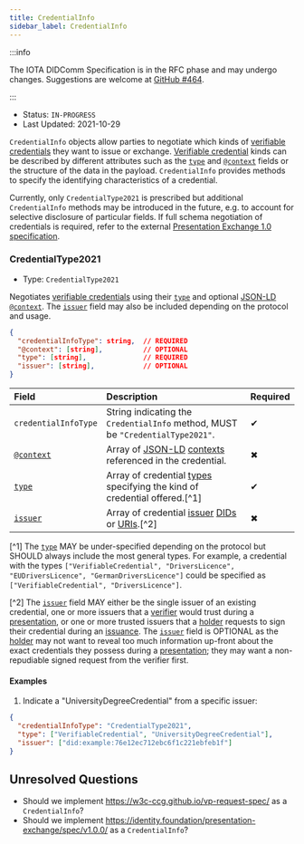 ```yaml
---
title: CredentialInfo
sidebar_label: CredentialInfo
---
```


:::info

The IOTA DIDComm Specification is in the RFC phase and may undergo changes. Suggestions are welcome at [GitHub #464](https://github.com/iotaledger/identity.rs/discussions/464).

:::

- Status: `IN-PROGRESS`
- Last Updated: 2021-10-29

`CredentialInfo` objects allow parties to negotiate which kinds of [verifiable credentials][VC] they want to issue or exchange. [Verifiable credential][VC] kinds can be described by different attributes such as the [`type`](https://www.w3.org/TR/vc-data-model/#types) and [`@context`](https://www.w3.org/TR/vc-data-model/#contexts) fields or the structure of the data in the payload. `CredentialInfo` provides methods to specify the identifying characteristics of a credential.

Currently, only `CredentialType2021` is prescribed but additional `CredentialInfo` methods may be introduced in the future, e.g. to account for selective disclosure of particular fields. If full schema negotiation of credentials is required, refer to the external [Presentation Exchange 1.0 specification](https://identity.foundation/presentation-exchange/spec/v1.0.0/).

### CredentialType2021

- Type: `CredentialType2021`

Negotiates [verifiable credentials][VC] using their [`type`][TYPE] and optional [JSON-LD][JSON-LD] [`@context`][CONTEXT]. The [`issuer`][ISSUER] field may also be included depending on the protocol and usage.

```json
{
  "credentialInfoType": string,  // REQUIRED
  "@context": [string],          // OPTIONAL
  "type": [string],              // REQUIRED
  "issuer": [string],            // OPTIONAL
}
```

| Field | Description | Required |
| :--- | :--- | :--- |
| `credentialInfoType` | String indicating the `CredentialInfo` method, MUST be `"CredentialType2021"`. | ✔ | 
| [`@context`][CONTEXT] | Array of [JSON-LD] [contexts][CONTEXT] referenced in the credential. | ✖ |
| [`type`][TYPE] | Array of credential [types][TYPE] specifying the kind of credential offered.[^1] | ✔ | 
| [`issuer`][ISSUER] | Array of credential [issuer][ISSUER] [DIDs](https://www.w3.org/TR/did-core/#dfn-decentralized-identifiers) or [URIs](https://www.w3.org/TR/vc-data-model/#dfn-uri).[^2] | ✖ |

[^1] The [`type`][TYPE] MAY be under-specified depending on the protocol but SHOULD always include the most general types. For example, a credential with the types `["VerifiableCredential", "DriversLicence", "EUDriversLicence", "GermanDriversLicence"]` could be specified as `["VerifiableCredential", "DriversLicence"]`. 

[^2] The [`issuer`][ISSUER] field MAY either be the single issuer of an existing credential, one or more issuers that a [verifier](./presentation#roles) would trust during a [presentation](./presentation), or one or more trusted issuers that a [holder](./issuance#roles) requests to sign their credential during an [issuance](./issuance). The [`issuer`][ISSUER] field is OPTIONAL as the [holder](./presentation#roles) may not want to reveal too much information up-front about the exact credentials they possess during a [presentation](./presentation); they may want a non-repudiable signed request from the verifier first. 

#### Examples

1. Indicate a "UniversityDegreeCredential" from a specific issuer:

```json
{
  "credentialInfoType": "CredentialType2021", 
  "type": ["VerifiableCredential", "UniversityDegreeCredential"],
  "issuer": ["did:example:76e12ec712ebc6f1c221ebfeb1f"]
}
```

## Unresolved Questions

- Should we implement https://w3c-ccg.github.io/vp-request-spec/ as a `CredentialInfo`?
- Should we implement https://identity.foundation/presentation-exchange/spec/v1.0.0/ as a `CredentialInfo`?

[VC]: https://www.w3.org/TR/vc-data-model
[JSON-LD]: https://json-ld.org/
[CONTEXT]: https://www.w3.org/TR/vc-data-model/#contexts
[TYPE]: https://www.w3.org/TR/vc-data-model/#types
[ISSUER]: https://www.w3.org/TR/vc-data-model/#issuer

